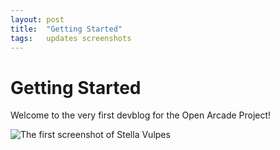```yaml
---
layout: post
title:  "Getting Started"
tags:   updates screenshots
---
```


# Getting Started

Welcome to the very first devblog for the Open Arcade Project!

![The first screenshot of Stella Vulpes](/open-arcade-project/img/screenshot.png)
